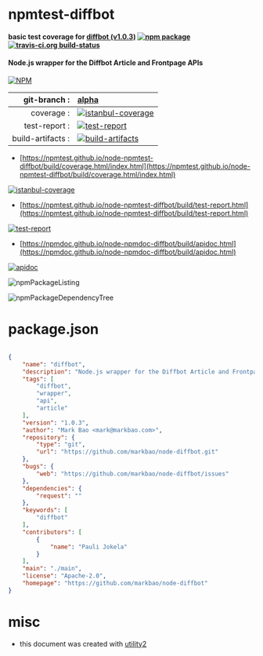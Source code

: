 # npmtest-diffbot

#### basic test coverage for  [diffbot (v1.0.3)](https://github.com/markbao/node-diffbot)  [![npm package](https://img.shields.io/npm/v/npmtest-diffbot.svg?style=flat-square)](https://www.npmjs.org/package/npmtest-diffbot) [![travis-ci.org build-status](https://api.travis-ci.org/npmtest/node-npmtest-diffbot.svg)](https://travis-ci.org/npmtest/node-npmtest-diffbot)

#### Node.js wrapper for the Diffbot Article and Frontpage APIs

[![NPM](https://nodei.co/npm/diffbot.png?downloads=true&downloadRank=true&stars=true)](https://www.npmjs.com/package/diffbot)

| git-branch : | [alpha](https://github.com/npmtest/node-npmtest-diffbot/tree/alpha)|
|--:|:--|
| coverage : | [![istanbul-coverage](https://npmtest.github.io/node-npmtest-diffbot/build/coverage.badge.svg)](https://npmtest.github.io/node-npmtest-diffbot/build/coverage.html/index.html)|
| test-report : | [![test-report](https://npmtest.github.io/node-npmtest-diffbot/build/test-report.badge.svg)](https://npmtest.github.io/node-npmtest-diffbot/build/test-report.html)|
| build-artifacts : | [![build-artifacts](https://npmtest.github.io/node-npmtest-diffbot/glyphicons_144_folder_open.png)](https://github.com/npmtest/node-npmtest-diffbot/tree/gh-pages/build)|

- [https://npmtest.github.io/node-npmtest-diffbot/build/coverage.html/index.html](https://npmtest.github.io/node-npmtest-diffbot/build/coverage.html/index.html)

[![istanbul-coverage](https://npmtest.github.io/node-npmtest-diffbot/build/screenCapture.buildCi.browser.%252Ftmp%252Fbuild%252Fcoverage.lib.html.png)](https://npmtest.github.io/node-npmtest-diffbot/build/coverage.html/index.html)

- [https://npmtest.github.io/node-npmtest-diffbot/build/test-report.html](https://npmtest.github.io/node-npmtest-diffbot/build/test-report.html)

[![test-report](https://npmtest.github.io/node-npmtest-diffbot/build/screenCapture.buildCi.browser.%252Ftmp%252Fbuild%252Ftest-report.html.png)](https://npmtest.github.io/node-npmtest-diffbot/build/test-report.html)

- [https://npmdoc.github.io/node-npmdoc-diffbot/build/apidoc.html](https://npmdoc.github.io/node-npmdoc-diffbot/build/apidoc.html)

[![apidoc](https://npmdoc.github.io/node-npmdoc-diffbot/build/screenCapture.buildCi.browser.%252Ftmp%252Fbuild%252Fapidoc.html.png)](https://npmdoc.github.io/node-npmdoc-diffbot/build/apidoc.html)

![npmPackageListing](https://npmtest.github.io/node-npmtest-diffbot/build/screenCapture.npmPackageListing.svg)

![npmPackageDependencyTree](https://npmtest.github.io/node-npmtest-diffbot/build/screenCapture.npmPackageDependencyTree.svg)



# package.json

```json

{
    "name": "diffbot",
    "description": "Node.js wrapper for the Diffbot Article and Frontpage APIs",
    "tags": [
        "diffbot",
        "wrapper",
        "api",
        "article"
    ],
    "version": "1.0.3",
    "author": "Mark Bao <mark@markbao.com>",
    "repository": {
        "type": "git",
        "url": "https://github.com/markbao/node-diffbot.git"
    },
    "bugs": {
        "web": "https://github.com/markbao/node-diffbot/issues"
    },
    "dependencies": {
        "request": ""
    },
    "keywords": [
        "diffbot"
    ],
    "contributors": [
        {
            "name": "Pauli Jokela"
        }
    ],
    "main": "./main",
    "license": "Apache-2.0",
    "homepage": "https://github.com/markbao/node-diffbot"
}
```



# misc
- this document was created with [utility2](https://github.com/kaizhu256/node-utility2)
